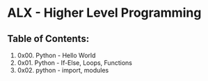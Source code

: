 # ALX - Higher Level Programming

## Table of Contents:
1. 0x00. Python - Hello World
2. 0x01. Python - If-Else, Loops, Functions
3. 0x02. python - import, modules

